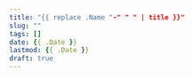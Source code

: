 ```yaml
---
title: "{{ replace .Name "-" " " | title }}"
slug: ""
tags: []
date: {{ .Date }}
lastmod: {{ .Date }}
draft: true
---
```


